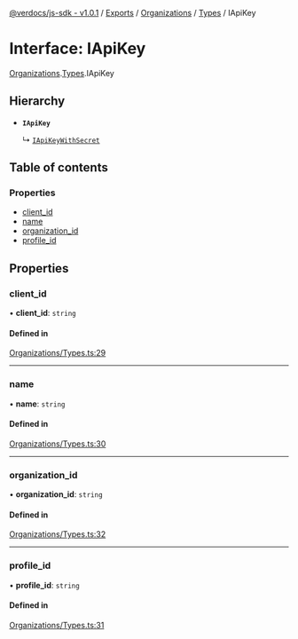 [@verdocs/js-sdk - v1.0.1](../README.md) / [Exports](../modules.md) / [Organizations](../modules/Organizations.md) / [Types](../modules/Organizations.Types.md) / IApiKey

# Interface: IApiKey

[Organizations](../modules/Organizations.md).[Types](../modules/Organizations.Types.md).IApiKey

## Hierarchy

- **`IApiKey`**

  ↳ [`IApiKeyWithSecret`](Organizations.Types.IApiKeyWithSecret.md)

## Table of contents

### Properties

- [client_id](Organizations.Types.IApiKey.md#client_id)
- [name](Organizations.Types.IApiKey.md#name)
- [organization_id](Organizations.Types.IApiKey.md#organization_id)
- [profile_id](Organizations.Types.IApiKey.md#profile_id)

## Properties

### client\_id

• **client\_id**: `string`

#### Defined in

[Organizations/Types.ts:29](https://github.com/Verdocs/js-sdk/blob/main/src/Organizations/Types.ts#L29)

___

### name

• **name**: `string`

#### Defined in

[Organizations/Types.ts:30](https://github.com/Verdocs/js-sdk/blob/main/src/Organizations/Types.ts#L30)

___

### organization\_id

• **organization\_id**: `string`

#### Defined in

[Organizations/Types.ts:32](https://github.com/Verdocs/js-sdk/blob/main/src/Organizations/Types.ts#L32)

___

### profile\_id

• **profile\_id**: `string`

#### Defined in

[Organizations/Types.ts:31](https://github.com/Verdocs/js-sdk/blob/main/src/Organizations/Types.ts#L31)
